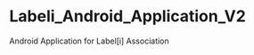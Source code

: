 Labeli_Android_Application_V2
=============================

Android Application for Label[i] Association
